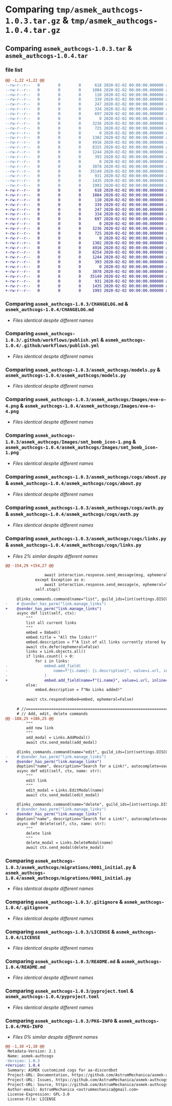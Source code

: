 # Comparing `tmp/asmek_authcogs-1.0.3.tar.gz` & `tmp/asmek_authcogs-1.0.4.tar.gz`

## Comparing `asmek_authcogs-1.0.3.tar` & `asmek_authcogs-1.0.4.tar`

### file list

```diff
@@ -1,22 +1,22 @@
--rw-r--r--   0        0        0      618 2020-02-02 00:00:00.000000 asmek_authcogs-1.0.3/CHANGELOG.md
--rw-r--r--   0        0        0     1084 2020-02-02 00:00:00.000000 asmek_authcogs-1.0.3/.github/workflows/publish.yml
--rw-r--r--   0        0        0      110 2020-02-02 00:00:00.000000 asmek_authcogs-1.0.3/asmek_authcogs/__init__.py
--rw-r--r--   0        0        0      339 2020-02-02 00:00:00.000000 asmek_authcogs-1.0.3/asmek_authcogs/app_settings.py
--rw-r--r--   0        0        0      247 2020-02-02 00:00:00.000000 asmek_authcogs-1.0.3/asmek_authcogs/apps.py
--rw-r--r--   0        0        0      334 2020-02-02 00:00:00.000000 asmek_authcogs-1.0.3/asmek_authcogs/auth_hooks.py
--rw-r--r--   0        0        0      697 2020-02-02 00:00:00.000000 asmek_authcogs-1.0.3/asmek_authcogs/models.py
--rw-r--r--   0        0        0        0 2020-02-02 00:00:00.000000 asmek_authcogs-1.0.3/asmek_authcogs/Images/__init__.py
--rw-r--r--   0        0        0     3236 2020-02-02 00:00:00.000000 asmek_authcogs-1.0.3/asmek_authcogs/Images/eve-o-4.png
--rw-r--r--   0        0        0      725 2020-02-02 00:00:00.000000 asmek_authcogs-1.0.3/asmek_authcogs/Images/smt_bomb_icon-1.png
--rw-r--r--   0        0        0        0 2020-02-02 00:00:00.000000 asmek_authcogs-1.0.3/asmek_authcogs/cogs/__init__.py
--rw-r--r--   0        0        0     1302 2020-02-02 00:00:00.000000 asmek_authcogs-1.0.3/asmek_authcogs/cogs/about.py
--rw-r--r--   0        0        0     4916 2020-02-02 00:00:00.000000 asmek_authcogs-1.0.3/asmek_authcogs/cogs/auth.py
--rw-r--r--   0        0        0     8315 2020-02-02 00:00:00.000000 asmek_authcogs-1.0.3/asmek_authcogs/cogs/links.py
--rw-r--r--   0        0        0     1244 2020-02-02 00:00:00.000000 asmek_authcogs-1.0.3/asmek_authcogs/migrations/0001_initial.py
--rw-r--r--   0        0        0      393 2020-02-02 00:00:00.000000 asmek_authcogs-1.0.3/asmek_authcogs/migrations/0002_alter_link_name.py
--rw-r--r--   0        0        0        0 2020-02-02 00:00:00.000000 asmek_authcogs-1.0.3/asmek_authcogs/migrations/__init__.py
--rw-r--r--   0        0        0     3078 2020-02-02 00:00:00.000000 asmek_authcogs-1.0.3/.gitignore
--rw-r--r--   0        0        0    35149 2020-02-02 00:00:00.000000 asmek_authcogs-1.0.3/LICENSE
--rw-r--r--   0        0        0      931 2020-02-02 00:00:00.000000 asmek_authcogs-1.0.3/README.md
--rw-r--r--   0        0        0     1435 2020-02-02 00:00:00.000000 asmek_authcogs-1.0.3/pyproject.toml
--rw-r--r--   0        0        0     1993 2020-02-02 00:00:00.000000 asmek_authcogs-1.0.3/PKG-INFO
+-rw-r--r--   0        0        0      618 2020-02-02 00:00:00.000000 asmek_authcogs-1.0.4/CHANGELOG.md
+-rw-r--r--   0        0        0     1084 2020-02-02 00:00:00.000000 asmek_authcogs-1.0.4/.github/workflows/publish.yml
+-rw-r--r--   0        0        0      110 2020-02-02 00:00:00.000000 asmek_authcogs-1.0.4/asmek_authcogs/__init__.py
+-rw-r--r--   0        0        0      339 2020-02-02 00:00:00.000000 asmek_authcogs-1.0.4/asmek_authcogs/app_settings.py
+-rw-r--r--   0        0        0      247 2020-02-02 00:00:00.000000 asmek_authcogs-1.0.4/asmek_authcogs/apps.py
+-rw-r--r--   0        0        0      334 2020-02-02 00:00:00.000000 asmek_authcogs-1.0.4/asmek_authcogs/auth_hooks.py
+-rw-r--r--   0        0        0      697 2020-02-02 00:00:00.000000 asmek_authcogs-1.0.4/asmek_authcogs/models.py
+-rw-r--r--   0        0        0        0 2020-02-02 00:00:00.000000 asmek_authcogs-1.0.4/asmek_authcogs/Images/__init__.py
+-rw-r--r--   0        0        0     3236 2020-02-02 00:00:00.000000 asmek_authcogs-1.0.4/asmek_authcogs/Images/eve-o-4.png
+-rw-r--r--   0        0        0      725 2020-02-02 00:00:00.000000 asmek_authcogs-1.0.4/asmek_authcogs/Images/smt_bomb_icon-1.png
+-rw-r--r--   0        0        0        0 2020-02-02 00:00:00.000000 asmek_authcogs-1.0.4/asmek_authcogs/cogs/__init__.py
+-rw-r--r--   0        0        0     1302 2020-02-02 00:00:00.000000 asmek_authcogs-1.0.4/asmek_authcogs/cogs/about.py
+-rw-r--r--   0        0        0     4916 2020-02-02 00:00:00.000000 asmek_authcogs-1.0.4/asmek_authcogs/cogs/auth.py
+-rw-r--r--   0        0        0     8254 2020-02-02 00:00:00.000000 asmek_authcogs-1.0.4/asmek_authcogs/cogs/links.py
+-rw-r--r--   0        0        0     1244 2020-02-02 00:00:00.000000 asmek_authcogs-1.0.4/asmek_authcogs/migrations/0001_initial.py
+-rw-r--r--   0        0        0      393 2020-02-02 00:00:00.000000 asmek_authcogs-1.0.4/asmek_authcogs/migrations/0002_alter_link_name.py
+-rw-r--r--   0        0        0        0 2020-02-02 00:00:00.000000 asmek_authcogs-1.0.4/asmek_authcogs/migrations/__init__.py
+-rw-r--r--   0        0        0     3078 2020-02-02 00:00:00.000000 asmek_authcogs-1.0.4/.gitignore
+-rw-r--r--   0        0        0    35149 2020-02-02 00:00:00.000000 asmek_authcogs-1.0.4/LICENSE
+-rw-r--r--   0        0        0      931 2020-02-02 00:00:00.000000 asmek_authcogs-1.0.4/README.md
+-rw-r--r--   0        0        0     1435 2020-02-02 00:00:00.000000 asmek_authcogs-1.0.4/pyproject.toml
+-rw-r--r--   0        0        0     1993 2020-02-02 00:00:00.000000 asmek_authcogs-1.0.4/PKG-INFO
```

### Comparing `asmek_authcogs-1.0.3/CHANGELOG.md` & `asmek_authcogs-1.0.4/CHANGELOG.md`

 * *Files identical despite different names*

### Comparing `asmek_authcogs-1.0.3/.github/workflows/publish.yml` & `asmek_authcogs-1.0.4/.github/workflows/publish.yml`

 * *Files identical despite different names*

### Comparing `asmek_authcogs-1.0.3/asmek_authcogs/models.py` & `asmek_authcogs-1.0.4/asmek_authcogs/models.py`

 * *Files identical despite different names*

### Comparing `asmek_authcogs-1.0.3/asmek_authcogs/Images/eve-o-4.png` & `asmek_authcogs-1.0.4/asmek_authcogs/Images/eve-o-4.png`

 * *Files identical despite different names*

### Comparing `asmek_authcogs-1.0.3/asmek_authcogs/Images/smt_bomb_icon-1.png` & `asmek_authcogs-1.0.4/asmek_authcogs/Images/smt_bomb_icon-1.png`

 * *Files identical despite different names*

### Comparing `asmek_authcogs-1.0.3/asmek_authcogs/cogs/about.py` & `asmek_authcogs-1.0.4/asmek_authcogs/cogs/about.py`

 * *Files identical despite different names*

### Comparing `asmek_authcogs-1.0.3/asmek_authcogs/cogs/auth.py` & `asmek_authcogs-1.0.4/asmek_authcogs/cogs/auth.py`

 * *Files identical despite different names*

### Comparing `asmek_authcogs-1.0.3/asmek_authcogs/cogs/links.py` & `asmek_authcogs-1.0.4/asmek_authcogs/cogs/links.py`

 * *Files 2% similar despite different names*

```diff
@@ -154,29 +154,27 @@
 
                 await interaction.response.send_message(msg, ephemeral=True)
             except Exception as e:
                 await interaction.response.send_message(e, ephemeral=True)
             self.stop()
 
     @links_commands.command(name="list", guild_ids=[int(settings.DISCORD_GUILD_ID)])
-    # @sender_has_perm("link.manage_links")
+    @sender_has_perm("link.manage_links")
     async def list(self, ctx):
         """
         list all current links
         """
         embed = Embed()
         embed.title = "All the links!!"
         embed.description = f"A list of all links currently stored by the auth bot!"
         await ctx.defer(ephemeral=False)
         links = Link.objects.all()
         if links.count() > 0:
             for i in links:
-                embed.add_field(
-                    name=f"{i.name}: {i.description}", value=i.url, inline=False
-                )
+                embed.add_field(name=f"{i.name}", value=i.url, inline=False)
         else:
             embed.description = f"No Links added!"
 
         await ctx.respond(embed=embed, ephemeral=False)
 
     # //=============================================================================
     # // Add, edit, delete commands
@@ -188,25 +186,25 @@
         """
         add new link
         """
         add_modal = Links.AddModal()
         await ctx.send_modal(add_modal)
 
     @links_commands.command(name="edit", guild_ids=[int(settings.DISCORD_GUILD_ID)])
-    # @sender_has_perm("link.manage_links")
+    @sender_has_perm("link.manage_links")
     @option("name", description="Search for a Link!", autocomplete=search_links)
     async def edit(self, ctx, name: str):
         """
         edit link
         """
         edit_modal = Links.EditModal(name)
         await ctx.send_modal(edit_modal)
 
     @links_commands.command(name="delete", guild_ids=[int(settings.DISCORD_GUILD_ID)])
-    # @sender_has_perm("link.manage_links")
+    @sender_has_perm("link.manage_links")
     @option("name", description="Search for a Link!", autocomplete=search_links)
     async def delete(self, ctx, name: str):
         """
         delete link
         """
         delete_modal = Links.DeleteModal(name)
         await ctx.send_modal(delete_modal)
```

### Comparing `asmek_authcogs-1.0.3/asmek_authcogs/migrations/0001_initial.py` & `asmek_authcogs-1.0.4/asmek_authcogs/migrations/0001_initial.py`

 * *Files identical despite different names*

### Comparing `asmek_authcogs-1.0.3/.gitignore` & `asmek_authcogs-1.0.4/.gitignore`

 * *Files identical despite different names*

### Comparing `asmek_authcogs-1.0.3/LICENSE` & `asmek_authcogs-1.0.4/LICENSE`

 * *Files identical despite different names*

### Comparing `asmek_authcogs-1.0.3/README.md` & `asmek_authcogs-1.0.4/README.md`

 * *Files identical despite different names*

### Comparing `asmek_authcogs-1.0.3/pyproject.toml` & `asmek_authcogs-1.0.4/pyproject.toml`

 * *Files identical despite different names*

### Comparing `asmek_authcogs-1.0.3/PKG-INFO` & `asmek_authcogs-1.0.4/PKG-INFO`

 * *Files 0% similar despite different names*

```diff
@@ -1,10 +1,10 @@
 Metadata-Version: 2.1
 Name: asmek-authcogs
-Version: 1.0.3
+Version: 1.0.4
 Summary: ASMEK customized cogs for aa-discordbot
 Project-URL: Documentation, https://github.com/AstrumMechanica/asmek-authcogs#readme
 Project-URL: Issues, https://github.com/AstrumMechanica/asmek-authcogs/issues
 Project-URL: Source, https://github.com/AstrumMechanica/asmek-authcogs
 Author-email: AstrumMechanica <astrummechanica@gmail.com>
 License-Expression: GPL-3.0
 License-File: LICENSE
```

